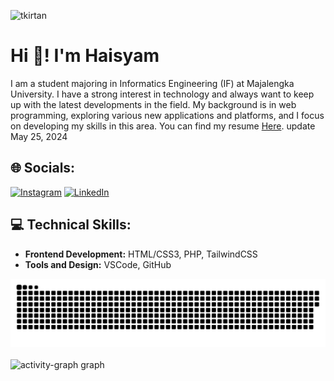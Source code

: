 <p align="left"> <img src="https://komarev.com/ghpvc/?username=Haisyam&label=Profile%20views&color=0e75b6&style=flat" alt="tkirtan" /> </p>

# Hi 👋! I'm Haisyam

I am a student majoring in Informatics Engineering (IF) at Majalengka University. I have a strong interest in technology and always want to keep up with the latest developments in the field. My background is in web programming, exploring various new applications and platforms, and I focus on developing my skills in this area. You can find my resume <a href="#" target="_blank">Here</a>. update May 25, 2024

## 🌐 Socials:

[![Instagram](https://img.shields.io/badge/Instagram-%23E4405F.svg?logo=Instagram&logoColor=white)](https://instagram.com/mhmdkhrzmi) [![LinkedIn](https://img.shields.io/badge/LinkedIn-%230077B5.svg?logo=linkedin&logoColor=white)](https://www.linkedin.com/in/)

## 💻 Technical Skills:

- **Frontend Development:** HTML/CSS3, PHP, TailwindCSS
- **Tools and Design:** VSCode, GitHub

<!-- snake graph -->
<div align="center">
  <picture>
    <source media="(prefers-color-scheme: dark)" srcset="https://github.com/Haisyam/Haisyam/blob/main/github-contribution-grid-snake-dark.svg" />
    <source media="(prefers-color-scheme: light), (prefers-color-scheme: no-preference)" srcset="https://github.com/Haisyam/Haisyam/blob/main/github-contribution-grid-snake.svg" />
    <img src="https://github.com/Haisyam/Haisyam/blob/main/github-contribution-grid-snake.svg" alt="github-snake" />
  </picture>
</div>
<br>
<div align="left">
  <img src="https://github-readme-activity-graph.vercel.app/graph?username=Haisyam&radius=16&theme=react&area=true&order=5" height="auto" alt="activity-graph graph"  />
